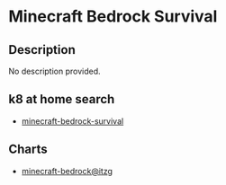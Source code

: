 # Minecraft Bedrock Survival

## Description

No description provided.

## k8 at home search

- [minecraft-bedrock-survival](https://nanne.dev/k8s-at-home-search/#/minecraft-bedrock-survival)

## Charts

- [minecraft-bedrock@itzg](https://itzg.github.io/minecraft-server-charts/)
